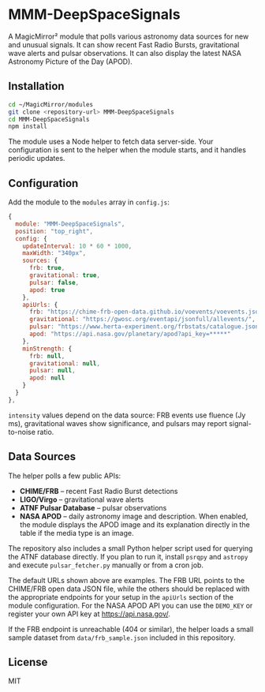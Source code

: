# MMM-DeepSpaceSignals

A MagicMirror² module that polls various astronomy data sources for new and unusual
signals. It can show recent Fast Radio Bursts, gravitational wave alerts and
pulsar observations. It can also display the latest NASA Astronomy Picture of
the Day (APOD).

## Installation

```bash
cd ~/MagicMirror/modules
git clone <repository-url> MMM-DeepSpaceSignals
cd MMM-DeepSpaceSignals
npm install
```

The module uses a Node helper to fetch data server-side. Your configuration is
sent to the helper when the module starts, and it handles periodic updates.

## Configuration
Add the module to the `modules` array in `config.js`:

```javascript
{
  module: "MMM-DeepSpaceSignals",
  position: "top_right",
  config: {
    updateInterval: 10 * 60 * 1000,
    maxWidth: "340px",
    sources: {
      frb: true,
      gravitational: true,
      pulsar: false,
      apod: true
    },
    apiUrls: {
      frb: "https://chime-frb-open-data.github.io/voevents/voevents.json",
      gravitational: "https://gwosc.org/eventapi/jsonfull/allevents/",
      pulsar: "https://www.herta-experiment.org/frbstats/catalogue.json",
      apod: "https://api.nasa.gov/planetary/apod?api_key=*****"
    },
    minStrength: {
      frb: null,
      gravitational: null,
      pulsar: null,
      apod: null
    }
  }
},

```

`intensity` values depend on the data source: FRB events use fluence (Jy ms),
gravitational waves show significance, and pulsars may report signal-to-noise
ratio.

## Data Sources
The helper polls a few public APIs:
- **CHIME/FRB** – recent Fast Radio Burst detections
- **LIGO/Virgo** – gravitational wave alerts
- **ATNF Pulsar Database** – pulsar observations
 - **NASA APOD** – daily astronomy image and description. When enabled, the module displays the APOD image and its explanation directly in the table if the media type is an image.

The repository also includes a small Python helper script used for querying the
ATNF database directly. If you plan to run it, install `psrqpy` and `astropy`
and execute `pulsar_fetcher.py` manually or from a cron job.

The default URLs shown above are examples. The FRB URL points to the CHIME/FRB
open data JSON file, while the others should be replaced with the appropriate
endpoints for your setup in the `apiUrls` section of the module configuration.
For the NASA APOD API you can use the `DEMO_KEY` or register your own API key at
<https://api.nasa.gov/>.

If the FRB endpoint is unreachable (404 or similar), the helper loads a small
sample dataset from `data/frb_sample.json` included in this repository.

## License
MIT
